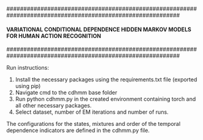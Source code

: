 ###########################################################################################################
#### VARIATIONAL CONDITIONAL DEPENDENCE HIDDEN MARKOV MODELS FOR HUMAN ACTION RECOGNITION #################
###########################################################################################################

Run instructions:

1) Install the necessary packages using the requirements.txt file (exported using pip)
2) Navigate cmd to the cdhmm base folder
3) Run python cdhmm.py in the created environment containing torch and all other necessary packages.
4) Select dataset, number of EM iterations and number of runs.

The configurations for the states, mixtures and order of the temporal dependence indicators are defined in the cdhmm.py file.
